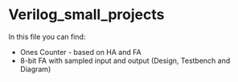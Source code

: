 # Verilog_small_projects
In this file you can find:
- Ones Counter - based on HA and FA
- 8-bit FA with sampled input and output (Design, Testbench and Diagram)
